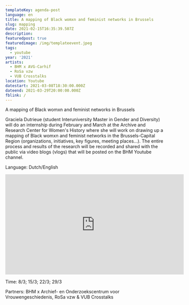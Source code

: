 ```yaml
---
templateKey: agenda-post
language: en
title: A mapping of Black womxn and feminist networks in Brussels
slug: mapping
date: 2021-02-15T16:35:39.507Z
description:
featuredpost: true
featuredimage: /img/templateevent.jpeg
tags:
  - youtube
year: '2021'
artists:
  - BHM x AVG-Carhif
  - RoSa vzw
  - VUB Crosstalks
location: Youtube
datestart: 2021-03-08T18:30:00.000Z
dateend: 2021-03-29T20:00:00.000Z
fblink: /
---
```


A mapping of Black womxn and feminist networks in Brussels


Graciela Dutrieue (student Interuniversity Master in Gender and Diversity) will do an internship during February and March at the Archive and Research Center for Women's History where she will work on drawing up a mapping of Black womxn and feminist networks in the Brussels-Capital Region (organizations, initiatives, key figures, meeting places…). The entire process and results of the research will be recorded and shared with the public via video blogs (vlogs) that will be posted on the BHM Youtube channel.

Language: Dutch/English

<iframe width="560" height="315" src="https://www.youtube.com/embed/4knpsOhY2Uc" frameborder="0" allow="accelerometer; autoplay; clipboard-write; encrypted-media; gyroscope; picture-in-picture" allowfullscreen></iframe>


Time: 8/3; 15/3; 22/3; 29/3

Partners: BHM x Archief- en Onderzoekscentrum voor Vrouwengeschiedenis, RoSa vzw & VUB Crosstalks

